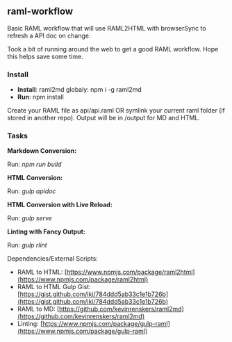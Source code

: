 ## raml-workflow

Basic RAML workflow that will use RAML2HTML with browserSync to refresh a API doc on change.

Took a bit of running around the web to get a good RAML workflow. Hope this helps save some time.

### Install

* **Install**: raml2md globaly: npm i -g raml2md
* **Run**: npm install

Create your RAML file as api/api.raml OR symlink your current raml folder (if stored in another repo).
Output will be in /output for MD and HTML.

### Tasks

**Markdown Conversion:**

Run: *npm run build*

**HTML Conversion:**

Run: *gulp apidoc*

**HTML Conversion with Live Reload:**

Run: *gulp serve*

**Linting with Fancy Output:**

Run: *gulp rlint*

Dependencies/External Scripts:

* RAML to HTML: [https://www.npmjs.com/package/raml2html](https://www.npmjs.com/package/raml2html)
* RAML to HTML Gulp Gist: [https://gist.github.com/iki/784ddd5ab33c1e1b726b](https://gist.github.com/iki/784ddd5ab33c1e1b726b)
* RAML to MD: [https://github.com/kevinrenskers/raml2md](https://github.com/kevinrenskers/raml2md)
* Linting: [https://www.npmjs.com/package/gulp-raml](https://www.npmjs.com/package/gulp-raml)
